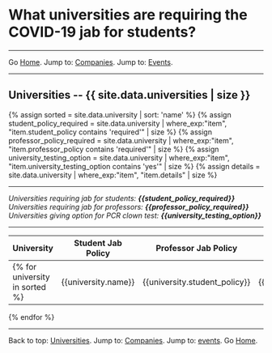 # What universities are requiring the COVID-19 jab for students?

---

Go [Home](/). Jump to: <a href="/companies.html">Companies</a>. Jump to: <a href="/events.html">Events</a>.

---

<a name="universities"></a>

## Universities -- {{ site.data.universities | size }}

{% assign sorted = site.data.university | sort: 'name' %}
{% assign student_policy_required = site.data.university | where_exp:"item", "item.student_policy contains 'required'" | size %}
{% assign professor_policy_required = site.data.university | where_exp:"item", "item.professor_policy contains 'required'" | size %}
{% assign university_testing_option = site.data.university | where_exp:"item", "item.university_testing_option contains 'yes'" | size %}
{% assign details = site.data.university | where_exp:"item", "item.details" | size %}

---

  *Universities requiring jab for students: **{{student_policy_required}}***
  *Universities requiring jab for professors: **{{professor_policy_required}}***
  *Universities giving option for PCR clown test: **{{university_testing_option}}***

--- 

| University | Student Jab Policy | Professor Jab Policy | Option for PCR Clown Test | Details | Last Update |
| --- | --- | --- | --- | --- | --- |
{% for university in sorted %}| {{university.name}} | {{university.student_policy}} | {{university.professor_policy}} |{{university.university_testing_option}} | {{university.details}} | {{university.last_update}} |
{% endfor %}

---

Back to top: <a href="#universities">Universities</a>. Jump to: <a href="/companies.html">Companies</a>. Jump to: <a href="/events.html">events</a>. Go [Home](/).
